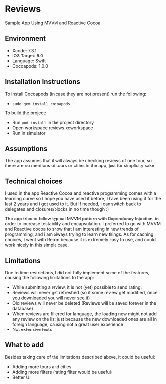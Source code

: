 # Reviews
Sample App Using MVVM and Reactive Cocoa

## Environment 

- Xcode: 7.3.1
- iOS Target: 9.0
- Language: Swift
- Cocoapods: 1.0.0

## Installation Instructions

To install Cocoapods (in case they are not present) run the following:

- `sudo gem install cocoapods`

To build the project:

- Run `pod install` in the project directory
- Open workspace reviews.xcworkspace
- Run in simulator

## Assumptions

The app assumes that it will always be checking reviews of one tour, so there are no mentions of tours or cities in the app, just for simplicity sake

## Technical choices

I used in the app Reactive Cocoa and reactive programming comes with a learning curve so I hope you have used it before, I have been using it for the last 2 years and i got used to it. But If needed, i can switch back to delegates and closures/blocks in no time though :)

The app tries to follow typical MVVM pattern with Dependency Injection, in order to increase testability and encapsulation. 
I preferred to go with MVVM and Reactive cocoa to show that i am interesting in new trends of programming, and i am always trying to learn new things.
As for caching choices, I went with Realm because it is extremely easy to use, and could work nicely in this simple case.

## Limitations

Due to time restrictions, I did not fully implement some of the features, causing the following limitations to the app:

- While submitting a review, it is not (yet) possible to send rating. 
- Reviews will never get refreshed (so if some review get modified, once you downloaded you will never see it)
- Old reviews will never be deleted (Reviews will be saved forever in the database)
- When reviews are filtered for language, the loading new might not add any review on the list just because the new downloaded ones are all in foreign language, causing not a great user experience
- Not extensive tests 

## What to add

Besides taking care of the limitations described above, it could be useful:

- Adding more tours and cities
- Adding more filters (rating filter would be useful)
- Better UI
